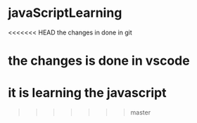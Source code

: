 # javaScriptLearning
<<<<<<< HEAD
the changes in done in git

the changes is done in vscode
=======
# it is learning the javascript
>>>>>>> master
